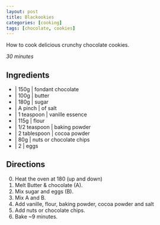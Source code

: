 ```yaml
---
layout: post
title: Blackookies
categories: [cooking]
tags: [chocolate, cookies]
---
```


How to cook delicious crunchy chocolate cookies.

_30 minutes_

## Ingredients

* | 150g | fondant chocolate
* | 100g | butter
* | 180g | sugar
* | A pinch | of salt
* | 1 teaspoon | vanille essence
* | 115g | flour
* | 1/2 teaspoon | baking powder
* | 2 tablespoon | cocoa powder
* | 80g | nuts or chocolate chips 
* | 2 | eggs


## Directions

0. Heat the oven at 180 (up and down)
0. Melt Butter & chocolate (A).
0. Mix sugar and eggs (B).
0. Mix A and B.
0. Add vanille, flour, baking powder, cocoa powder and salt
0. Add nuts or chocolate chips.
0. Bake ~9 minutes.
